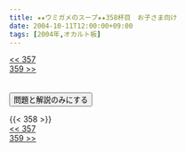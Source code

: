 ```yaml
---
title: ★★ウミガメのスープ★★358杯目　お子さま向け
date: 2004-10-11T12:00:00+09:00
tags: [2004年,オカルト板]
---
```

<div class="th_left"><a href="../357"><< 357</a></div>
<div class="th_right"><a href="../359">359 >></a></div>
<br><br>
<script src="../../js/cupsoup.js"></script>
<form>
<input type="button" value="問題と解説のみにする" onClick="toggleCupsoup()">
</form>
{{< 358 >}}
<div class="th_left"><a href="../357"><< 357</a></div>
<div class="th_right"><a href="../359">359 >></a></div>